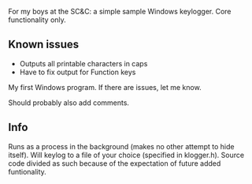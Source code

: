 For my boys at the SC&C: a simple sample Windows keylogger. Core functionality only.

## Known issues
- Outputs all printable characters in caps
- Have to fix output for Function keys

My first Windows program. If there are issues, let me know.

Should probably also add comments.

## Info
Runs as a process in the background (makes no other attempt to hide itself). Will keylog to a file of your choice (specified in klogger.h). Source code divided as such because of the expectation of future added funtionality.
